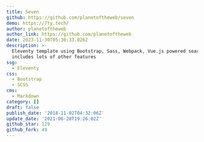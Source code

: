 ```yaml
---
title: Seven
github: https://github.com/planetoftheweb/seven
demo: https://7ty.tech/
author: planetoftheweb
author_link: https://github.com/planetoftheweb
date: 2023-11-30T05:30:33.026Z
description: >-
  Eleventy template using Bootstrap, Sass, Webpack, Vue.js powered search,
  includes lots of other features
ssg:
  - Eleventy
css:
  - Bootstrap
  - SCSS
cms:
  - Markdown
category: []
draft: false
publish_date: '2018-11-02T04:32:06Z'
update_date: '2021-06-28T19:26:02Z'
github_star: 129
github_fork: 49
---
```

